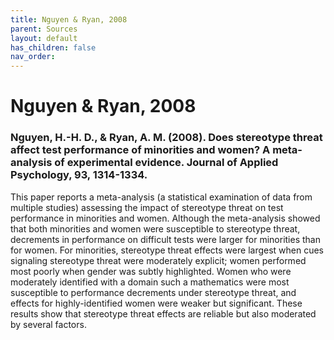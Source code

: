 ```yaml
---
title: Nguyen & Ryan, 2008
parent: Sources
layout: default
has_children: false
nav_order: 
---
```


# Nguyen & Ryan, 2008

### Nguyen, H.-H. D., & Ryan, A. M. (2008). Does stereotype threat affect test performance of minorities and women? A meta-analysis of experimental evidence. Journal of Applied Psychology, 93, 1314-1334.

This paper reports a meta-analysis (a statistical examination of data from multiple studies) assessing the impact of stereotype threat on test performance in minorities and women. Although the meta-analysis showed that both minorities and women were susceptible to stereotype threat, decrements in performance on difficult tests were larger for minorities than for women. For minorities, stereotype threat effects were largest when cues signaling stereotype threat were moderately explicit; women performed most poorly when gender was subtly highlighted. Women who were moderately identified with a domain such a mathematics were most susceptible to performance decrements under stereotype threat, and effects for highly-identified women were weaker but significant. These results show that stereotype threat effects are reliable but also moderated by several factors.
